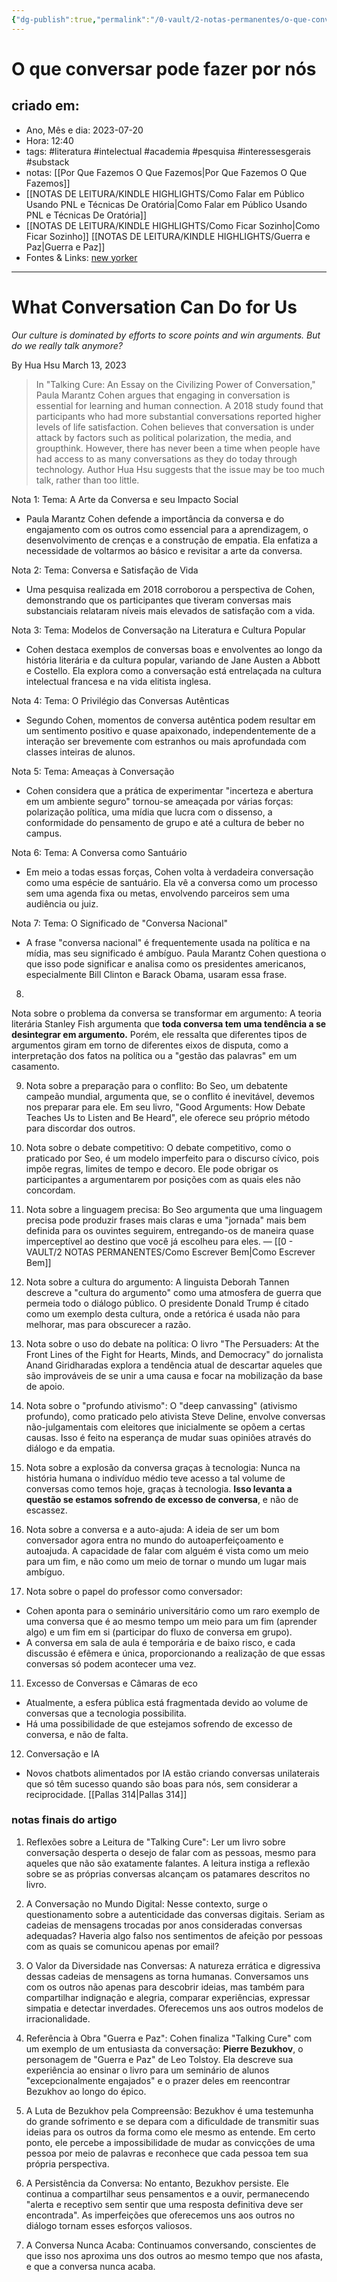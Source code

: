 ```yaml
---
{"dg-publish":true,"permalink":"/0-vault/2-notas-permanentes/o-que-conversar-pode-fazer-por-nos/","tags":["permanente","literatura","intelectual","academia","pesquisa","interessesgerais","substack"],"dgHomeLink":true,"dgShowLocalGraph":true,"dgShowFileTree":true,"dgEnableSearch":true}
---
```


# O que conversar pode fazer por nós

## criado em: 
-  Ano, Mês e dia: 2023-07-20
- Hora: 12:40
- tags: #literatura #intelectual #academia #pesquisa #interessesgerais #substack
- notas: [[Por Que Fazemos O Que Fazemos\|Por Que Fazemos O Que Fazemos]]
- [[NOTAS DE LEITURA/KINDLE HIGHLIGHTS/Como Falar em Público Usando PNL e Técnicas De Oratória\|Como Falar em Público Usando PNL e Técnicas De Oratória]]
- [[NOTAS DE LEITURA/KINDLE HIGHLIGHTS/Como Ficar Sozinho\|Como Ficar Sozinho]]
[[NOTAS DE LEITURA/KINDLE HIGHLIGHTS/Guerra e Paz\|Guerra e Paz]]
- Fontes & Links: [new yorker](https://www.newyorker.com/magazine/2023/03/20/what-conversation-can-do-for-us)
---

# What Conversation Can Do for Us
*Our culture is dominated by efforts to score points and win arguments. But do we really talk anymore?*

By Hua Hsu
March 13, 2023

>In "Talking Cure: An Essay on the Civilizing Power of Conversation," Paula Marantz Cohen argues that engaging in conversation is essential for learning and human connection. A 2018 study found that participants who had more substantial conversations reported higher levels of life satisfaction. Cohen believes that conversation is under attack by factors such as political polarization, the media, and groupthink. However, there has never been a time when people have had access to as many conversations as they do today through technology. Author Hua Hsu suggests that the issue may be too much talk, rather than too little.

Nota 1:
Tema: A Arte da Conversa e seu Impacto Social
- Paula Marantz Cohen defende a importância da conversa e do engajamento com os outros como essencial para a aprendizagem, o desenvolvimento de crenças e a construção de empatia. Ela enfatiza a necessidade de voltarmos ao básico e revisitar a arte da conversa.

Nota 2:
Tema: Conversa e Satisfação de Vida
- Uma pesquisa realizada em 2018 corroborou a perspectiva de Cohen, demonstrando que os participantes que tiveram conversas mais substanciais relataram níveis mais elevados de satisfação com a vida.

Nota 3:
Tema: Modelos de Conversação na Literatura e Cultura Popular
- Cohen destaca exemplos de conversas boas e envolventes ao longo da história literária e da cultura popular, variando de Jane Austen a Abbott e Costello. Ela explora como a conversação está entrelaçada na cultura intelectual francesa e na vida elitista inglesa.

Nota 4:
Tema: O Privilégio das Conversas Autênticas
- Segundo Cohen, momentos de conversa autêntica podem resultar em um sentimento positivo e quase apaixonado, independentemente de a interação ser brevemente com estranhos ou mais aprofundada com classes inteiras de alunos.

Nota 5:
Tema: Ameaças à Conversação
- Cohen considera que a prática de experimentar "incerteza e abertura em um ambiente seguro" tornou-se ameaçada por várias forças: polarização política, uma mídia que lucra com o dissenso, a conformidade do pensamento de grupo e até a cultura de beber no campus.

Nota 6:
Tema: A Conversa como Santuário
- Em meio a todas essas forças, Cohen volta à verdadeira conversação como uma espécie de santuário. Ela vê a conversa como um processo sem uma agenda fixa ou metas, envolvendo parceiros sem uma audiência ou juiz.

Nota 7:
Tema: O Significado de "Conversa Nacional"
- A frase "conversa nacional" é frequentemente usada na política e na mídia, mas seu significado é ambíguo. Paula Marantz Cohen questiona o que isso pode significar e analisa como os presidentes americanos, especialmente Bill Clinton e Barack Obama, usaram essa frase.
8.
Nota sobre o problema da conversa se transformar em argumento:
A teoria literária Stanley Fish argumenta que **toda conversa tem uma tendência a se desintegrar em argumento.** Porém, ele ressalta que diferentes tipos de argumentos giram em torno de diferentes eixos de disputa, como a interpretação dos fatos na política ou a "gestão das palavras" em um casamento.

9. Nota sobre a preparação para o conflito:
Bo Seo, um debatente campeão mundial, argumenta que, se o conflito é inevitável, devemos nos preparar para ele. Em seu livro, "Good Arguments: How Debate Teaches Us to Listen and Be Heard", ele oferece seu próprio método para discordar dos outros.

10. Nota sobre o debate competitivo:
O debate competitivo, como o praticado por Seo, é um modelo imperfeito para o discurso cívico, pois impõe regras, limites de tempo e decoro. Ele pode obrigar os participantes a argumentarem por posições com as quais eles não concordam.

11. Nota sobre a linguagem precisa:
Bo Seo argumenta que uma linguagem precisa pode produzir frases mais claras e uma "jornada" mais bem definida para os ouvintes seguirem, entregando-os de maneira quase imperceptível ao destino que você já escolheu para eles. — [[0 - VAULT/2 NOTAS PERMANENTES/Como Escrever Bem\|Como Escrever Bem]]


12. Nota sobre a cultura do argumento:
A linguista Deborah Tannen descreve a "cultura do argumento" como uma atmosfera de guerra que permeia todo o diálogo público. O presidente Donald Trump é citado como um exemplo desta cultura, onde a retórica é usada não para melhorar, mas para obscurecer a razão.

13. Nota sobre o uso do debate na política:
O livro "The Persuaders: At the Front Lines of the Fight for Hearts, Minds, and Democracy" do jornalista Anand Giridharadas explora a tendência atual de descartar aqueles que são improváveis de se unir a uma causa e focar na mobilização da base de apoio.

14. Nota sobre o "profundo ativismo":
O "deep canvassing" (ativismo profundo), como praticado pelo ativista Steve Deline, envolve conversas não-julgamentais com eleitores que inicialmente se opõem a certas causas. Isso é feito na esperança de mudar suas opiniões através do diálogo e da empatia.

15. Nota sobre a explosão da conversa graças à tecnologia:
Nunca na história humana o indivíduo médio teve acesso a tal volume de conversas como temos hoje, graças à tecnologia. **Isso levanta a questão se estamos sofrendo de excesso de conversa**, e não de escassez.

16. Nota sobre a conversa e a auto-ajuda:
A ideia de ser um bom conversador agora entra no mundo do autoaperfeiçoamento e autoajuda. A capacidade de falar com alguém é vista como um meio para um fim, e não como um meio de tornar o mundo um lugar mais ambíguo.

17. Nota sobre o papel do professor como conversador:
- Cohen aponta para o seminário universitário como um raro exemplo de uma conversa que é ao mesmo tempo um meio para um fim (aprender algo) e um fim em si (participar do fluxo de conversa em grupo).
- A conversa em sala de aula é temporária e de baixo risco, e cada discussão é efêmera e única, proporcionando a realização de que essas conversas só podem acontecer uma vez.

11. Excesso de Conversas e Câmaras de eco
- Atualmente, a esfera pública está fragmentada devido ao volume de conversas que a tecnologia possibilita.
- Há uma possibilidade de que estejamos sofrendo de excesso de conversa, e não de falta.

12. Conversação e IA
- Novos chatbots alimentados por IA estão criando conversas unilaterais que só têm sucesso quando são boas para nós, sem considerar a reciprocidade.
  [[Pallas 314\|Pallas 314]]
 

### notas finais do artigo

1. Reflexões sobre a Leitura de "Talking Cure":
Ler um livro sobre conversação desperta o desejo de falar com as pessoas, mesmo para aqueles que não são exatamente falantes. A leitura instiga a reflexão sobre se as próprias conversas alcançam os patamares descritos no livro. 

2. A Conversação no Mundo Digital:
Nesse contexto, surge o questionamento sobre a autenticidade das conversas digitais. Seriam as cadeias de mensagens trocadas por anos consideradas conversas adequadas? Haveria algo falso nos sentimentos de afeição por pessoas com as quais se comunicou apenas por email?

3. O Valor da Diversidade nas Conversas:
A natureza errática e digressiva dessas cadeias de mensagens as torna humanas. Conversamos uns com os outros não apenas para descobrir ideias, mas também para compartilhar indignação e alegria, comparar experiências, expressar simpatia e detectar inverdades. Oferecemos uns aos outros modelos de irracionalidade.

4. Referência à Obra "Guerra e Paz":
Cohen finaliza "Talking Cure" com um exemplo de um entusiasta da conversação: **Pierre Bezukhov**, o personagem de "Guerra e Paz" de Leo Tolstoy. Ela descreve sua experiência ao ensinar o livro para um seminário de alunos "excepcionalmente engajados" e o prazer deles em reencontrar Bezukhov ao longo do épico.

5. A Luta de Bezukhov pela Compreensão:
Bezukhov é uma testemunha do grande sofrimento e se depara com a dificuldade de transmitir suas ideias para os outros da forma como ele mesmo as entende. Em certo ponto, ele percebe a impossibilidade de mudar as convicções de uma pessoa por meio de palavras e reconhece que cada pessoa tem sua própria perspectiva.

6. A Persistência da Conversa:
No entanto, Bezukhov persiste. Ele continua a compartilhar seus pensamentos e a ouvir, permanecendo "alerta e receptivo sem sentir que uma resposta definitiva deve ser encontrada". As imperfeições que oferecemos uns aos outros no diálogo tornam esses esforços valiosos.

7. A Conversa Nunca Acaba:
Continuamos conversando, conscientes de que isso nos aproxima uns dos outros ao mesmo tempo que nos afasta, e que a conversa nunca acaba.